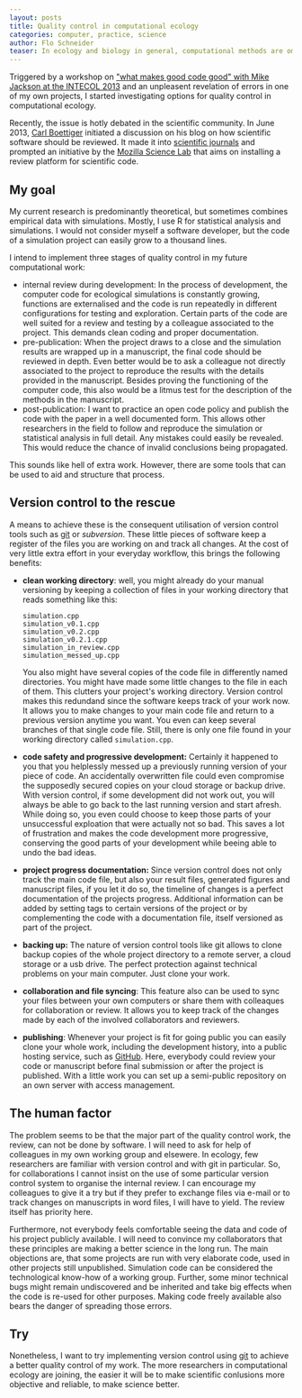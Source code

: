 ```yaml
---
layout: posts
title: Quality control in computational ecology
categories: computer, practice, science
author: Flo Schneider
teaser: In ecology and biology in general, computational methods are omnipresent nowadays. Still, few biologists do have a professional training in programming. Our standards are quite far from what is considered good practice in computer science and informatics.
---
```


Triggered by a workshop on ["what makes good code good" with Mike Jackson at the INTECOL 2013](http://www.software.ac.uk/blog/2013-08-23-what-makes-good-code-good-intecol13) and an unpleasent revelation of errors in one of my own projects, I started investigating options for quality control in computational ecology. 

Recently, the issue is hotly debated in the scientific community. In June 2013, [Carl Boettiger](http://carlboettiger.info/2013/07/09/reviewing-software-revisited.html) initiated a discussion on his blog on how scientific software should be reviewed. It made it into [scientific journals](http://www.nature.com/news/mozilla-plan-seeks-to-debug-scientific-code-1.13812) and prompted an initiative by the [Mozilla Science Lab](https://wiki.mozilla.org/ScienceLab) that aims on installing a review platform for scientific code. 

## My goal
My current research is predominantly theoretical, but sometimes combines empirical data with simulations. Mostly, I use R for statistical analysis and simulations. I would not consider myself a software developer, but the code of a simulation project can easily grow to a thousand lines.

I intend to implement three stages of quality control in my future computational work:

-	internal review during development: In the process of development, the computer code for ecological simulations is constantly growing, functions are externalised and the code is run repeatedly in different configurations for testing and exploration. Certain parts of the code are well suited for a review and testing by a colleague associated to the project. This demands clean coding and proper documentation. 
- 	pre-publication: When the project draws to a close and the simulation results are wrapped up in a manuscript, the final code should be reviewed in depth. Even better would be to ask a colleague not directly associated to the project to reproduce the results with the details provided in the manuscript. Besides proving the functioning of the computer code, this also would be a litmus test for the description of the methods in the manuscript. 
-	post-publication: I want to practice an open code policy and publish the code with the paper in a well documented form. This allows other researchers in the field to follow and reproduce the simulation or statistical analysis in full detail. Any mistakes could easily be revealed. This would reduce the chance of invalid conclusions being propagated.

This sounds like hell of extra work. However, there are some tools that can be used to aid and structure that process. 

## Version control to the rescue
A means to achieve these is the consequent utilisation of version control tools such as [git](https://git-scm.com/) or *subversion*. These little pieces of software keep a register of the files you are working on and track all changes. At the cost of very little extra effort in your everyday workflow, this brings the following benefits:

- 	**clean working directory**: well, you might already do your manual versioning by keeping a collection of files in your working directory that reads something like this: 

		simulation.cpp
		simulation_v0.1.cpp
		simulation_v0.2.cpp
		simulation_v0.2.1.cpp
		simulation_in_review.cpp
		simulation_messed_up.cpp

	You also might have several copies of the code file in differently named directories. You might have made some little changes to the file in each of them. This clutters your project's working directory. Version control makes this redundand since the software keeps track of your work now. It allows you to make changes to your main code file and return to a previous version anytime you want. You even can keep several branches of that single code file. Still, there is only one file found in your working directory called `simulation.cpp`.
- 	**code safety and progressive development:** Certainly it happened to you that you helplessly messed up a previously running version of your piece of code. An accidentally overwritten file could even compromise the supposedly secured copies on your cloud storage or backup drive. With version control, if some development did not work out, you will always be able to go back to the last running version and start afresh. While doing so, you even could choose to keep those parts of your unsuccessful exploation that were actually not so bad. This saves a lot of frustration and makes the code development more progressive, conserving the good parts of your development while beeing able to undo the bad ideas.
- 	**project progress documentation:** Since version control does not only track the main code file, but also your result files, generated figures and manuscript files, if you let it do so, the timeline of changes is a perfect documentation of the projects progress. Additional information can be added by setting tags to certain versions of the project or by complementing the code with a documentation file, itself versioned as part of the project.  
- 	**backing up:** The nature of version control tools like git allows to clone backup copies of the whole project directory to a remote server, a cloud storage or a usb drive. The perfect protection against technical problems on your main computer. Just clone your work. 
- 	**collaboration and file syncing**: This feature also can be used to sync your files between your own computers or share them with colleaques for collaboration or review. It allows you to keep track of the changes made by each of the involved collaborators and reviewers.  
- 	**publishing**: Whenever your project is fit for going public you can easily clone your whole work, including the development history, into a public hosting service, such as [GitHub](https://github.com). Here, everybody could review your code or manuscript before final submission or after the project is published. With a little work you can set up a semi-public repository on an own server with access management. 

## The human factor
The problem seems to be that the major part of the quality control work, the review, can not be done by software. I will need to ask for help of colleagues in my own working group and elsewere. In ecology, few researchers are familiar with version control and with git in particular. So, for collaborations I cannot insist on the use of some particular version control system to organise the internal review. I can encourage my colleagues to give it a try but if they prefer to exchange files via e-mail or to track changes on manuscripts in word files, I will have to yield. The review itself has priority here.

Furthermore, not everybody feels comfortable seeing the data and code of his project publicly available.  I will need to convince my collaborators that these principles are making a better science in the long run. The main objections are, that some projects are run with very elaborate code, used in other projects still unpublished. Simulation code can be considered the technological know-how of a working group. Further, some minor technical bugs might remain undiscovered and be inherited and take big effects when the code is re-used for other purposes. Making code freely available also bears the danger of spreading those errors.

## Try
Nonetheless, I want to try implementing version control using [git](https://git-scm.com/) to achieve a better quality control of my work. The more researchers in computational ecology are joining, the easier it will be to make scientific conlusions more objective and reliable, to make science better.